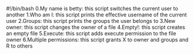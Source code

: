 #!/bin/bash
0.My name is betty: this script switches the current user to another
1.Who am I: this script prints the effective username of the current user
2.Groups: this script prints the groups the user belongs to
3.New owner: this script changes the owner of a file
4.Empty!: this script creates an empty file
5.Execute: this script adds execute permission to the file owner
6.Multiple permissions: this script grants X to owner and groups and R to others

